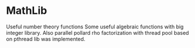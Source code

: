 # MathLib
Useful number theory functions
Some useful algebraic functions with big integer library. Also parallel pollard rho factorization with thread pool based on pthread lib was implemented.
